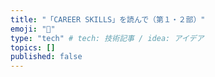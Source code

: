 ```yaml
---
title: "「CAREER SKILLS」を読んで（第１・２部）"
emoji: "🙆"
type: "tech" # tech: 技術記事 / idea: アイデア
topics: []
published: false
---
```


